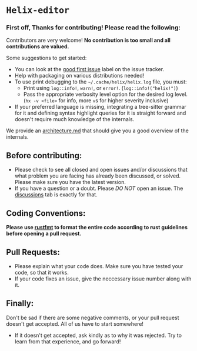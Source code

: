 # `Helix-editor`
### First off, Thanks for contributing! Please read the following: 

Contributors are very welcome! **No contribution is too small and all contributions are valued.**

Some suggestions to get started:

- You can look at the [good first issue](https://github.com/helix-editor/helix/labels/E-easy) label on the issue tracker.
- Help with packaging on various distributions needed!
- To use print debugging to the `~/.cache/helix/helix.log` file, you must:
  * Print using `log::info!`, `warn!`, or `error!`. (`log::info!("helix!")`)
  * Pass the appropriate verbosity level option for the desired log level. (`hx -v <file>` for info, more `v`s for higher severity inclusive)
- If your preferred language is missing, integrating a tree-sitter grammar for
    it and defining syntax highlight queries for it is straight forward and
    doesn't require much knowledge of the internals.

We provide an [architecture.md](./docs/architecture.md) that should give you
a good overview of the internals.

## Before contributing:
- Please check to see all closed and open issues and/or discussions that what problem you are facing has already been discussed, or solved. Please make sure you have the latest version.
- If you have a question or a doubt. Please *DO NOT* open an issue. The [discussions](https://github.com/helix-editor/helix/discussions) tab is exactly for that.

## Coding Conventions:
**Please use [rustfmt](https://github.com/rust-lang/rustfmt#on-the-stable-toolchain) to format the entire code according to rust guidelines before opening a pull request.**

## Pull Requests:
- Please explain what your code does. Make sure you have tested your code, so that it works. 
- If your code fixes an issue, give the neccessary issue number along with it.

## Finally:
Don't be sad if there are some negative comments, or your pull request doesn't get accepted. All of us have to start somewhere! 
- If it doesn't get accepted, ask kindly as to why it was rejected. Try to learn from that experience, and go forward!
